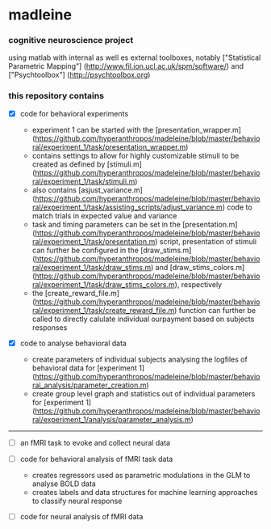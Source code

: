 # madleine

### cognitive neuroscience project

using matlab with internal as well es external toolboxes, notably ["Statistical Parametric Mapping"] (http://www.fil.ion.ucl.ac.uk/spm/software/) and ["Psychtoolbox"] (http://psychtoolbox.org)

### this repository contains

- [x] code for behavioral experiments

    * experiment 1 can be started with the [presentation_wrapper.m] (https://github.com/hyperanthropos/madeleine/blob/master/behavioral/experiment_1/task/presentation_wrapper.m)
	* contains settings to allow for highly customizable stimuli to be created as defined by [stimuli.m] (https://github.com/hyperanthropos/madeleine/blob/master/behavioral/experiment_1/task/stimuli.m)
	* also contains [asjust_variance.m] (https://github.com/hyperanthropos/madeleine/blob/master/behavioral/experiment_1/task/assisting_scripts/adjust_variance.m) code to match trials in expected value and variance
	* task and timing parameters can be set in the [presentation.m] (https://github.com/hyperanthropos/madeleine/blob/master/behavioral/experiment_1/task/presentation.m) script, presentation of stimuli can further be configured in the [draw_stims.m] (https://github.com/hyperanthropos/madeleine/blob/master/behavioral/experiment_1/task/draw_stims.m) and [draw_stims_colors.m] (https://github.com/hyperanthropos/madeleine/blob/master/behavioral/experiment_1/task/draw_stims_colors.m), respectively
	* the [create_reward_file.m] (https://github.com/hyperanthropos/madeleine/blob/master/behavioral/experiment_1/task/create_reward_file.m) function can further be called to directly calulate individual ourpayment based on subjects responses

- [x] code to analyse behavioral data

    * create parameters of individual subjects analysing the logfiles of behavioral data for [experiment 1] (https://github.com/hyperanthropos/madeleine/blob/master/behavioral_analysis/parameter_creation.m)
    * create group level graph and statistics out of individual parameters for [experiment 1] (https://github.com/hyperanthropos/madeleine/blob/master/behavioral/experiment_1/analysis/parameter_analysis.m)

---

- [ ] an fMRI task to evoke and collect neural data

- [ ] code for behavioral analysis of fMRI task data

    * creates regressors used as parametric modulations in the GLM to analyse BOLD data
    * creates labels and data structures for machine learning approaches to classify neural response
  
- [ ] code for neural analysis of fMRI data
